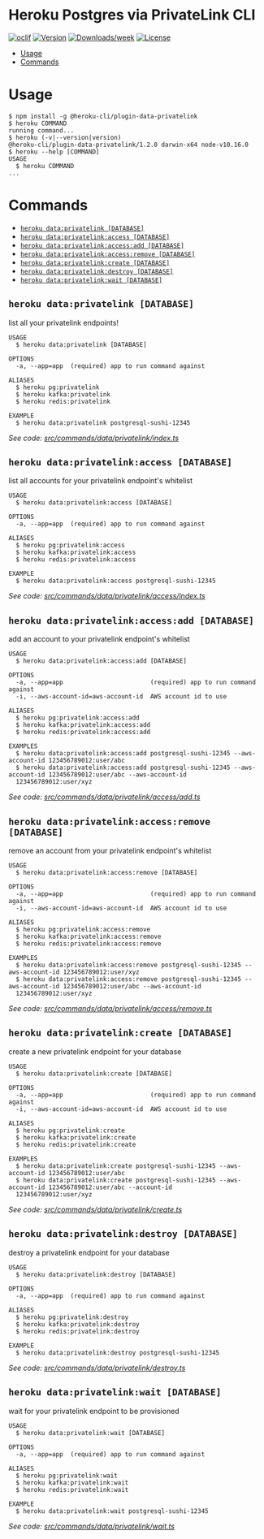 Heroku Postgres via PrivateLink CLI
=======================

[![oclif](https://img.shields.io/badge/cli-oclif-brightgreen.svg)](https://oclif.io)
[![Version](https://img.shields.io/npm/v/heroku-endpoints-cli.svg)](https://npmjs.org/package/heroku-privatelinks-cli)
[![Downloads/week](https://img.shields.io/npm/dw/heroku-endpoints-cli.svg)](https://npmjs.org/package/heroku-privatelinks-cli)
[![License](https://img.shields.io/npm/l/heroku-endpoints-cli.svg)](https://github.com/brettgoulder/heroku-endpoints-cli/blob/master/package.json)

<!-- toc -->
* [Usage](#usage)
* [Commands](#commands)
<!-- tocstop -->
# Usage
<!-- usage -->
```sh-session
$ npm install -g @heroku-cli/plugin-data-privatelink
$ heroku COMMAND
running command...
$ heroku (-v|--version|version)
@heroku-cli/plugin-data-privatelink/1.2.0 darwin-x64 node-v10.16.0
$ heroku --help [COMMAND]
USAGE
  $ heroku COMMAND
...
```
<!-- usagestop -->
# Commands
<!-- commands -->
* [`heroku data:privatelink [DATABASE]`](#heroku-dataprivatelink-database)
* [`heroku data:privatelink:access [DATABASE]`](#heroku-dataprivatelinkaccess-database)
* [`heroku data:privatelink:access:add [DATABASE]`](#heroku-dataprivatelinkaccessadd-database)
* [`heroku data:privatelink:access:remove [DATABASE]`](#heroku-dataprivatelinkaccessremove-database)
* [`heroku data:privatelink:create [DATABASE]`](#heroku-dataprivatelinkcreate-database)
* [`heroku data:privatelink:destroy [DATABASE]`](#heroku-dataprivatelinkdestroy-database)
* [`heroku data:privatelink:wait [DATABASE]`](#heroku-dataprivatelinkwait-database)

## `heroku data:privatelink [DATABASE]`

list all your privatelink endpoints!

```
USAGE
  $ heroku data:privatelink [DATABASE]

OPTIONS
  -a, --app=app  (required) app to run command against

ALIASES
  $ heroku pg:privatelink
  $ heroku kafka:privatelink
  $ heroku redis:privatelink

EXAMPLE
  $ heroku data:privatelink postgresql-sushi-12345
```

_See code: [src/commands/data/privatelink/index.ts](https://github.com/heroku/heroku-data-privatelink-cli/blob/v1.2.0/src/commands/data/privatelink/index.ts)_

## `heroku data:privatelink:access [DATABASE]`

list all accounts for your privatelink endpoint's whitelist

```
USAGE
  $ heroku data:privatelink:access [DATABASE]

OPTIONS
  -a, --app=app  (required) app to run command against

ALIASES
  $ heroku pg:privatelink:access
  $ heroku kafka:privatelink:access
  $ heroku redis:privatelink:access

EXAMPLE
  $ heroku data:privatelink:access postgresql-sushi-12345
```

_See code: [src/commands/data/privatelink/access/index.ts](https://github.com/heroku/heroku-data-privatelink-cli/blob/v1.2.0/src/commands/data/privatelink/access/index.ts)_

## `heroku data:privatelink:access:add [DATABASE]`

add an account to your privatelink endpoint's whitelist

```
USAGE
  $ heroku data:privatelink:access:add [DATABASE]

OPTIONS
  -a, --app=app                        (required) app to run command against
  -i, --aws-account-id=aws-account-id  AWS account id to use

ALIASES
  $ heroku pg:privatelink:access:add
  $ heroku kafka:privatelink:access:add
  $ heroku redis:privatelink:access:add

EXAMPLES
  $ heroku data:privatelink:access:add postgresql-sushi-12345 --aws-account-id 123456789012:user/abc
  $ heroku data:privatelink:access:add postgresql-sushi-12345 --aws-account-id 123456789012:user/abc --aws-account-id 
  123456789012:user/xyz
```

_See code: [src/commands/data/privatelink/access/add.ts](https://github.com/heroku/heroku-data-privatelink-cli/blob/v1.2.0/src/commands/data/privatelink/access/add.ts)_

## `heroku data:privatelink:access:remove [DATABASE]`

remove an account from your privatelink endpoint's whitelist

```
USAGE
  $ heroku data:privatelink:access:remove [DATABASE]

OPTIONS
  -a, --app=app                        (required) app to run command against
  -i, --aws-account-id=aws-account-id  AWS account id to use

ALIASES
  $ heroku pg:privatelink:access:remove
  $ heroku kafka:privatelink:access:remove
  $ heroku redis:privatelink:access:remove

EXAMPLES
  $ heroku data:privatelink:access:remove postgresql-sushi-12345 --aws-account-id 123456789012:user/xyz
  $ heroku data:privatelink:access:remove postgresql-sushi-12345 --aws-account-id 123456789012:user/abc --aws-account-id 
  123456789012:user/xyz
```

_See code: [src/commands/data/privatelink/access/remove.ts](https://github.com/heroku/heroku-data-privatelink-cli/blob/v1.2.0/src/commands/data/privatelink/access/remove.ts)_

## `heroku data:privatelink:create [DATABASE]`

create a new privatelink endpoint for your database

```
USAGE
  $ heroku data:privatelink:create [DATABASE]

OPTIONS
  -a, --app=app                        (required) app to run command against
  -i, --aws-account-id=aws-account-id  AWS account id to use

ALIASES
  $ heroku pg:privatelink:create
  $ heroku kafka:privatelink:create
  $ heroku redis:privatelink:create

EXAMPLES
  $ heroku data:privatelink:create postgresql-sushi-12345 --aws-account-id 123456789012:user/abc
  $ heroku data:privatelink:create postgresql-sushi-12345 --aws-account-id 123456789012:user/abc --account-id 
  123456789012:user/xyz
```

_See code: [src/commands/data/privatelink/create.ts](https://github.com/heroku/heroku-data-privatelink-cli/blob/v1.2.0/src/commands/data/privatelink/create.ts)_

## `heroku data:privatelink:destroy [DATABASE]`

destroy a privatelink endpoint for your database

```
USAGE
  $ heroku data:privatelink:destroy [DATABASE]

OPTIONS
  -a, --app=app  (required) app to run command against

ALIASES
  $ heroku pg:privatelink:destroy
  $ heroku kafka:privatelink:destroy
  $ heroku redis:privatelink:destroy

EXAMPLE
  $ heroku data:privatelink:destroy postgresql-sushi-12345
```

_See code: [src/commands/data/privatelink/destroy.ts](https://github.com/heroku/heroku-data-privatelink-cli/blob/v1.2.0/src/commands/data/privatelink/destroy.ts)_

## `heroku data:privatelink:wait [DATABASE]`

wait for your privatelink endpoint to be provisioned

```
USAGE
  $ heroku data:privatelink:wait [DATABASE]

OPTIONS
  -a, --app=app  (required) app to run command against

ALIASES
  $ heroku pg:privatelink:wait
  $ heroku kafka:privatelink:wait
  $ heroku redis:privatelink:wait

EXAMPLE
  $ heroku data:privatelink:wait postgresql-sushi-12345
```

_See code: [src/commands/data/privatelink/wait.ts](https://github.com/heroku/heroku-data-privatelink-cli/blob/v1.2.0/src/commands/data/privatelink/wait.ts)_
<!-- commandsstop -->
